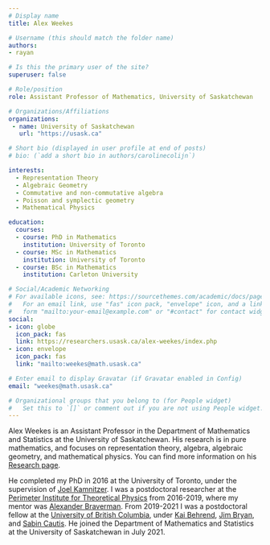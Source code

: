 ```yaml
---
# Display name
title: Alex Weekes

# Username (this should match the folder name)
authors:
- rayan

# Is this the primary user of the site?
superuser: false

# Role/position
role: Assistant Professor of Mathematics, University of Saskatchewan

# Organizations/Affiliations
organizations:
 - name: University of Saskatchewan
   url: "https://usask.ca"

# Short bio (displayed in user profile at end of posts)
# bio: (`add a short bio in authors/carolinecolijn`)

interests:
  - Representation Theory
  - Algebraic Geometry
  - Commutative and non-commutative algebra
  - Poisson and symplectic geometry
  - Mathematical Physics

education:
  courses:
  - course: PhD in Mathematics
    institution: University of Toronto
  - course: MSc in Mathematics
    institution: University of Toronto
  - course: BSc in Mathematics
    institution: Carleton University

# Social/Academic Networking
# For available icons, see: https://sourcethemes.com/academic/docs/page-builder/#icons
#   For an email link, use "fas" icon pack, "envelope" icon, and a link in the
#   form "mailto:your-email@example.com" or "#contact" for contact widget.
social:
- icon: globe
  icon_pack: fas
  link: https://researchers.usask.ca/alex-weekes/index.php
- icon: envelope
  icon_pack: fas
  link: "mailto:weekes@math.usask.ca"

# Enter email to display Gravatar (if Gravatar enabled in Config)
email: "weekes@math.usask.ca"

# Organizational groups that you belong to (for People widget)
#   Set this to `[]` or comment out if you are not using People widget.
---
```

Alex Weekes is an Assistant Professor in the Department of Mathematics and
Statistics at the University of Saskatchewan. His research is in pure
mathematics, and focuses on representation theory, algebra, algebraic geometry,
and mathematical physics.  You can find more information on his [Research
page](https://researchers.usask.ca/alex-weekes/research.php).

He completed my PhD in 2016 at the University of Toronto, under the supervision
of [Joel Kamnitzer](https://www.math.toronto.edu/jkamnitz/).  I was a
postdoctoral researcher at the [Perimeter Institute for Theoretical
Physics](https://perimeterinstitute.ca/) from 2016-2019, where my mentor was
[Alexander Braverman](https://perimeterinstitute.ca/people/alexander-braverman).
From 2019-2021 I was a postdoctoral fellow at the [University of British
Columbia](https://www.math.ubc.ca/), under [Kai
Behrend](https://personal.math.ubc.ca/~behrend/), [Jim
Bryan](https://personal.math.ubc.ca/~jbryan/), and [Sabin
Cautis](https://personal.math.ubc.ca/~cautis/).  He joined the Department of
Mathematics and Statistics at the University of Saskatchewan in July 2021.


